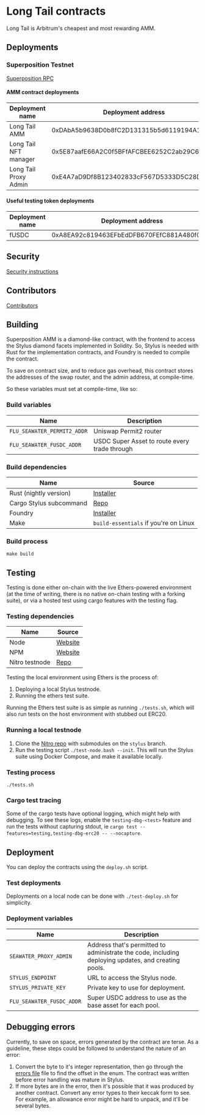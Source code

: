 
# Long Tail contracts

Long Tail is Arbitrum's cheapest and most rewarding AMM.

## Deployments

### Superposition Testnet

[Superposition RPC](https://docs.superposition.so/superposition-testnet/network-details)

#### AMM contract deployments

|       Deployment name     |              Deployment address            |
|---------------------------|--------------------------------------------|
| Long Tail AMM             | 0xDAbA5b9638D0b8fC2D131315b5d6119194A12B7c |
| Long Tail NFT manager     | 0x5E87aafE66A2C0f5BFfAFCBEE6252C2ab29C6996 |
| Long Tail Proxy Admin     | 0xE4A7aD9Df8B123402833cF567D5333D5C28Da332 |

#### Useful testing token deployments

|       Deployment name     |              Deployment address            |
|---------------------------|--------------------------------------------|
| fUSDC                     | 0xA8EA92c819463EFbEdDFB670FEfC881A480f0115 |

## Security

[Security instructions](https://github.com/fluidity-money/long.so/blob/development/SECURITY)

## Contributors

[Contributors](https://github.com/fluidity-money/long.so/blob/development/AUTHORS.md)

## Building

Superposition AMM is a diamond-like contract, with the frontend to access
the Stylus diamond facets implemented in Solidity. So, Stylus is needed
with Rust for the implementation contracts, and Foundry is needed
to compile the contract.

To save on contract size, and to reduce gas overhead, this contract stores
the addresses of the swap router, and the admin address, at compile-time.

So these variables must set at compile-time, like so:

### Build variables

|           Name              |                   Description                 |
|-----------------------------|---------------------------------------------- |
| `FLU_SEAWATER_PERMIT2_ADDR` | Uniswap Permit2 router                        |
| `FLU_SEAWATER_FUSDC_ADDR`   | USDC Super Asset to route every trade through |

### Build dependencies

|           Name          |                        Source                        |
|-------------------------|------------------------------------------------------|
| Rust (nightly version)  | [Installer](https://rustup.rs/)                      |
| Cargo Stylus subcommand | [Repo](https://github.com/OffchainLabs/cargo-stylus) |
| Foundry                 | [Installer](https://getfoundry.sh/)                  |
| Make                    | `build-essentials` if you're on Linux                |

### Build process

	make build

## Testing

Testing is done either on-chain with the live Ethers-powered environment
(at the time of writing, there is no native on-chain testing with a
forking suite), or via a hosted test using cargo features with the
testing flag.

### Testing dependencies

|          Name           |                         Source                         |
|-------------------------|--------------------------------------------------------|
| Node                    | [Website](https://nodejs.org/en)                       |
| NPM                     | [Website](https://www.npmjs.com/)                      |
| Nitro testnode          | [Repo](https://github.com/OffchainLabs/nitro-testnode) |

Testing the local environment using Ethers is the process of:

1. Deploying a local Stylus testnode.
2. Running the ethers test suite.

Running the Ethers test suite is as simple as running `./tests.sh`,
which will also run tests on the host environment with stubbed out ERC20.

### Running a local testnode

1. Clone the [Nitro repo](https://github.com/OffchainLabs/nitro-testnode) with submodules on the `stylus` branch.
2. Run the testing script `./test-node.bash --init`. This will run the Stylus suite using Docker Compose, and make it available locally.

### Testing process

	./tests.sh

### Cargo test tracing

Some of the cargo tests have optional logging, which might help with debugging. To see these logs, enable the `testing-dbg-<test>`
feature and run the tests without capturing stdout, ie `cargo test --features=testing,testing-dbg-erc20 -- --nocapture`.

## Deployment

You can deploy the contracts using the `deploy.sh` script.

### Test deployments

Deployments on a local node can be done with `./test-deploy.sh` for simplicity.

### Deployment variables

|           Name            |                                             Description                                             |
|---------------------------|-----------------------------------------------------------------------------------------------------|
| `SEAWATER_PROXY_ADMIN`    | Address that's permitted to administrate the code, including deploying updates, and creating pools. |
| `STYLUS_ENDPOINT`         | URL to access the Stylus node.                                                                      |
| `STYLUS_PRIVATE_KEY`      | Private key to use for deployment.                                                                  |
| `FLU_SEAWATER_FUSDC_ADDR` | Super USDC address to use as the base asset for each pool.                                          |

## Debugging errors

Currently, to save on space, errors generated by the contract are terse. As a guideline,
these steps could be followed to understand the nature of an error:

1. Convert the byte to it's integer representation, then go through the [errors file](seawater/src/error.rs) file to find the offset in the enum. The contract was written before error handling was mature in Stylus.
2. If more bytes are in the error, then it's possible that it was produced by another contract. Convert any error types to their keccak form to see. For example, an allowance error might be hard to unpack, and it'll be several bytes.
